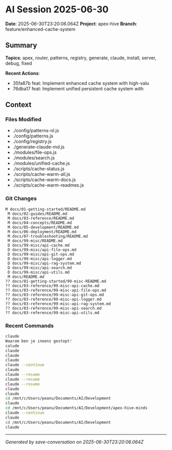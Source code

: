 # AI Session 2025-06-30

**Date**: 2025-06-30T23:20:06.064Z
**Project**: apex-hive
**Branch**: feature/enhanced-cache-system

## Summary

**Topics**: apex, router, patterns, registry, generate, claude, install, server, debug, fixed

**Recent Actions**:
- 35fa87b feat: Implement enhanced cache system with high-valu
- 76dba17 feat: Implement unified persistent cache system with

## Context

### Files Modified

- ./config/patterns-nl.js
- ./config/patterns.js
- ./config/registry.js
- ./generate-claude-md.js
- ./modules/file-ops.js
- ./modules/search.js
- ./modules/unified-cache.js
- ./scripts/cache-status.js
- ./scripts/cache-warm-all.js
- ./scripts/cache-warm-docs.js
- ./scripts/cache-warm-readmes.js

### Git Changes

```
M docs/01-getting-started/README.md
 M docs/02-guides/README.md
 M docs/03-reference/README.md
 M docs/04-concepts/README.md
 M docs/05-development/README.md
 M docs/06-deployment/README.md
 M docs/07-troubleshooting/README.md
 M docs/99-misc/README.md
 D docs/99-misc/api-cache.md
 D docs/99-misc/api-file-ops.md
 D docs/99-misc/api-git-ops.md
 D docs/99-misc/api-logger.md
 D docs/99-misc/api-rag-system.md
 D docs/99-misc/api-search.md
 D docs/99-misc/api-utils.md
 M docs/README.md
?? docs/01-getting-started/99-misc-README.md
?? docs/03-reference/99-misc-api-cache.md
?? docs/03-reference/99-misc-api-file-ops.md
?? docs/03-reference/99-misc-api-git-ops.md
?? docs/03-reference/99-misc-api-logger.md
?? docs/03-reference/99-misc-api-rag-system.md
?? docs/03-reference/99-misc-api-search.md
?? docs/03-reference/99-misc-api-utils.md
```

### Recent Commands

```bash
claude
Waarom ben je ineens gestopt?
calude
claude
claude
claude
claude --continue
claude
claude --resume
claude --resume
claude --resume
claude
claude
cd /mnt/c/Users/peanu/Documents/AI/Development
claude
cd /mnt/c/Users/peanu/Documents/AI/Development/apex-hive-minds
claude --continue
claude
cd /mnt/c/Users/peanu/Documents/AI/Development
claude
```

---

*Generated by save-conversation on 2025-06-30T23:20:06.064Z*
